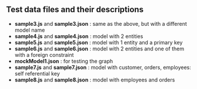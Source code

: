 ## Test data files and their descriptions

 - **sample3.js** and **sample3.json** : same as the above, but with a different model name
 - **sample4.js** and **sample4.json** : model with 2 entities
 - **sample5.js** and **sample5.json** : model with 1 entity and a primary key
 - **sample6.js** and **sample6.json** : model with 2 entities and one of them with a foreign constraint
 - **mockModel1.json** : for testing the graph
 - **sample7.js** and **sample7.json** : model with customer, orders, employees: self referential key
 - **sample8.js** and **sample8.json** : model with employees and orders
